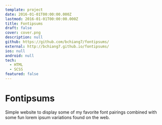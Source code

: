 ```yaml
---
template: project
date: 2016-01-01T00:00:00.000Z
lastmod: 2016-01-01T00:00:00.000Z
title: Fontipsums
draft: false
cover: cover.png
description: null
github: https://github.com/bchiang7/fontipsums/
external: http://bchiang7.github.io/fontipsums/
ios: null
android: null
tech:
  - HTML
  - SCSS
featured: false
---
```


# Fontipsums

Simple website to display some of my favorite font pairings combined with some fun lorem ipsum variations found on the web.

